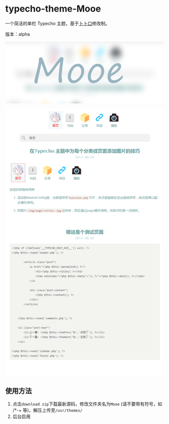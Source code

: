 # typecho-theme-Mooe

一个简洁的单栏 Typecho 主题，基于[卜卜口](http://mouto.org/)修改制。


版本：alpha

![img](screenshot.png)

![pc](PC.png)

## 使用方法

1. 点击`download zip`下载最新源码，修改文件夹名为`Mooe` (请不要带有符号，如 /*-+ 等)，解压上传至`/usr/themes/`
2. 后台启用
